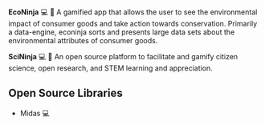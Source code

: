 **EcoNinja** :computer: :game_die:
A gamified app that allows the user to see the environmental impact of consumer goods and take action towards conservation.
Primarily a data-engine, econinja sorts and presents large data sets about the environmental attributes of consumer goods.

**SciNinja** :computer: :game_die:
An open source platform to facilitate and gamify citizen science, open research, and STEM learning and appreciation.


## Open Source Libraries
- Midas :computer:
